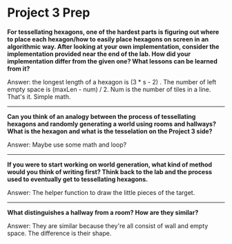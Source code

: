 # Project 3 Prep

**For tessellating hexagons, one of the hardest parts is figuring out where to place each hexagon/how to easily place hexagons on screen in an algorithmic way.
After looking at your own implementation, consider the implementation provided near the end of the lab.
How did your implementation differ from the given one? What lessons can be learned from it?**

Answer: the longest length of a hexagon is (3 * s - 2)
. The number of left empty space is (maxLen - num) / 2. Num is the number of
tiles in a line. That's it. Simple math.

-----

**Can you think of an analogy between the process of tessellating hexagons and randomly generating a world using rooms and hallways?
What is the hexagon and what is the tesselation on the Project 3 side?**

Answer: Maybe use some math and loop?

-----
**If you were to start working on world generation, what kind of method would you think of writing first? 
Think back to the lab and the process used to eventually get to tessellating hexagons.**

Answer: The helper function to draw the little pieces of the target.

-----
**What distinguishes a hallway from a room? How are they similar?**

Answer: They are similar because they're all consist of wall and empty space.
The difference is their shape.
